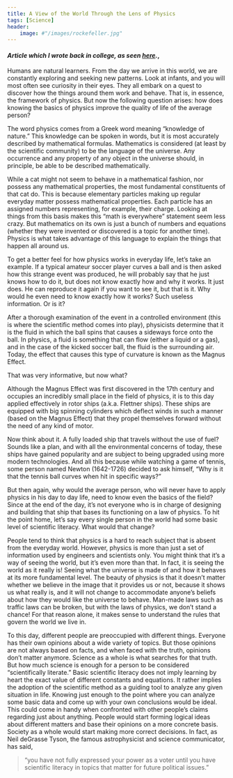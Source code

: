 ```yaml
---
title: A View of the World Through the Lens of Physics
tags: [Science]
header:
    image: #"/images/rockefeller.jpg"
---
```

#### _Article which I wrote back in college, as seen [here](https://www.vaniercollege.qc.ca/science/through-the-lens-of-physics/)._,

Humans are natural learners. From the day we arrive in this world, we are constantly exploring and seeking new patterns. Look at infants, and you will most often see curiosity in their eyes. They all embark on a quest to discover how the things around them work and behave. That is, in essence, the framework of physics. But now the following question arises: how does knowing the basics of physics improve the quality of life of the average person?

The word physics comes from a Greek word meaning “knowledge of nature.” This knowledge can be spoken in words, but it is most accurately described by mathematical formulas. Mathematics is considered (at least by the scientific community) to be the language of the universe. Any occurrence and any property of any object in the universe should, in principle, be able to be described mathematically.

While a cat might not seem to behave in a mathematical fashion, nor possess any mathematical properties, the most fundamental constituents of that cat do. This is because elementary particles making up regular everyday matter possess mathematical properties. Each particle has an assigned numbers representing, for example, their charge. Looking at things from this basis makes this “math is everywhere” statement seem less crazy. But mathematics on its own is just a bunch of numbers and equations (whether they were invented or discovered is a topic for another time). Physics is what takes advantage of this language to explain the things that happen all around us.

To get a better feel for how physics works in everyday life, let’s take an example. If a typical amateur soccer player curves a ball and is then asked how this strange event was produced, he will probably say that he just knows how to do it, but does not know exactly how and why it works. It just does. He can reproduce it again if you want to see it, but that is it. Why would he even need to know exactly how it works? Such useless information. Or is it?

After a thorough examination of the event in a controlled environment (this is where the scientific method comes into play), physicists determine that it is the fluid in which the ball spins that causes a sideways force onto the ball. In physics, a fluid is something that can flow (either a liquid or a gas), and in the case of the kicked soccer ball, the fluid is the surrounding air. Today, the effect that causes this type of curvature is known as the Magnus Effect.

That was very informative, but now what?

Although the Magnus Effect was first discovered in the 17th century and occupies an incredibly small place in the field of physics, it is to this day applied effectively in rotor ships (a.k.a. Flettner ships). These ships are equipped with big spinning cylinders which deflect winds in such a manner (based on the Magnus Effect) that they propel themselves forward without the need of any kind of motor.

Now think about it. A fully loaded ship that travels without the use of fuel? Sounds like a plan, and with all the environmental concerns of today, these ships have gained popularity and are subject to being upgraded using more modern technologies. And all this because while watching a game of tennis, some person named Newton (1642-1726) decided to ask himself, “Why is it that the tennis ball curves when hit in specific ways?”

But then again, why would the average person, who will never have to apply physics in his day to day life, need to know even the basics of the field? Since at the end of the day, it’s not everyone who is in charge of designing and building that ship that bases its functioning on a law of physics. To hit the point home, let’s say every single person in the world had some basic level of scientific literacy. What would that change?

People tend to think that physics is a hard to reach subject that is absent from the everyday world. However, physics is more than just a set of information used by engineers and scientists only. You might think that it’s a way of seeing the world, but it’s even more than that. In fact, it is seeing the world as it really is! Seeing what the universe is made of and how it behaves at its more fundamental level. The beauty of physics is that it doesn’t matter whether we believe in the image that it provides us or not, because it shows us what really is, and it will not change to accommodate anyone’s beliefs about how they would like the universe to behave. Man-made laws such as traffic laws can be broken, but with the laws of physics, we don’t stand a chance! For that reason alone, it makes sense to understand the rules that govern the world we live in.

To this day, different people are preoccupied with different things. Everyone has their own opinions about a wide variety of topics. But those opinions are not always based on facts, and when faced with the truth, opinions don’t matter anymore. Science as a whole is what searches for that truth. But how much science is enough for a person to be considered “scientifically literate.” Basic scientific literacy does not imply learning by heart the exact value of different constants and equations. It rather implies the adoption of the scientific method as a guiding tool to analyze any given situation in life. Knowing just enough to the point where you can analyze some basic data and come up with your own conclusions would be ideal. This could come in handy when confronted with other people’s claims regarding just about anything.  People would start forming logical ideas about different matters and base their opinions on a more concrete basis. Society as a whole would start making more correct decisions. In fact, as Neil deGrasse Tyson, the famous astrophysicist and science communicator, has said, 
> “you have not fully expressed your power as a voter until you have scientific literacy in topics that matter for future political issues.” 
